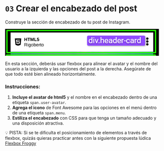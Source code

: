 # `03` Crear el encabezado del post

Construye la sección de encabezado de tu post de Instagram.

![header-post](../../assets/header-post.png)


En esta sección, deberás usar flexbox para alinear el avatar y el nombre del usuario a la izquierda y las opciones del post a la derecha. Asegúrate de que todo esté bien alineado horizontalmente.

### Instrucciones:

1. **Incluye el avatar de html5** y el nombre en el encabezado dentro de una etiqueta `span.user-avatar`.
2. **Agrega el icono** de Font Awesome para las opciones en el menú dentro de una etiqueta `span.menu`.
3. **Estiliza el encabezado** con CSS para que tenga un tamaño adecuado y una disposición atractiva.

💡 PISTA: Si se te dificulta el posicionamiento de elementos a través de flexbox, quizás quieras practicar antes con la siguiente propuesta lúdica [Flexbox Froggy](https://flexboxfroggy.com/#es)